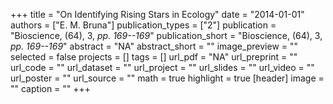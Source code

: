 +++
title = "On Identifying Rising Stars in Ecology"
date = "2014-01-01"
authors = ["E. M. Bruna"]
publication_types = ["2"]
publication = "Bioscience, (64), 3, _pp. 169--169_"
publication_short = "Bioscience, (64), 3, _pp. 169--169_"
abstract = "NA"
abstract_short = ""
image_preview = ""
selected = false
projects = []
tags = []
url_pdf = "NA"
url_preprint = ""
url_code = ""
url_dataset = ""
url_project = ""
url_slides = ""
url_video = ""
url_poster = ""
url_source = ""
math = true
highlight = true
[header]
image = ""
caption = ""
+++
